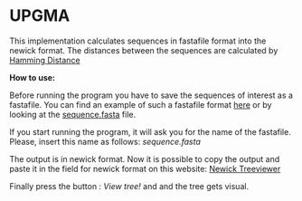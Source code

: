 # **UPGMA**


This implementation calculates sequences in fastafile format into the newick format. The distances between the sequences are calculated by [Hamming Distance](https://en.wikipedia.org/wiki/Hamming_distance)

**How to use:**

Before running the program you have to save the sequences of interest as a fastafile. You can find an example of such a fastafile format  [here](http://www.cbs.dtu.dk/services/NetGene2/fasta.php) or by looking at the [sequence.fasta](https://github.com/VRichter98/UPGMA/blob/master/sequence.fasta) file.

If you start running the program, it will ask you for the name of the fastafile. Please, insert this name as follows: _sequence.fasta_

The output is in newick format. Now it is possible to copy the output and paste it in the field for newick format on this website: [Newick Treeviewer](http://etetoolkit.org/treeview/)

Finally press the button : _View tree!_ and and the tree gets visual.
